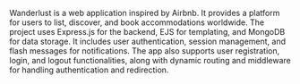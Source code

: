 Wanderlust is a web application inspired by Airbnb. It provides a platform for users to list, discover, and book accommodations worldwide. The project uses Express.js for the backend, EJS for templating, and MongoDB for data storage. It includes user authentication, session management, and flash messages for notifications. The app also supports user registration, login, and logout functionalities, along with dynamic routing and middleware for handling authentication and redirection.
